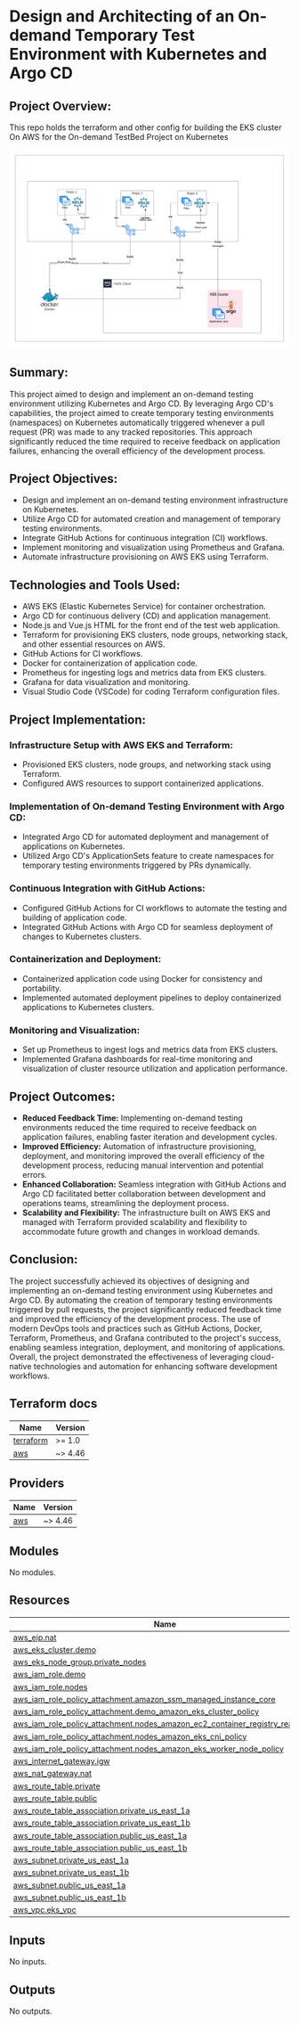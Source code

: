 # Design and Architecting of an On-demand Temporary Test Environment with Kubernetes and Argo CD

## Project Overview:

This repo holds the terraform and other config for building the EKS cluster On AWS for the On-demand TestBed Project on Kubernetes 

![Architecture-diagram](Pull-Req-Gen.png)

## Summary:

This project aimed to design and implement an on-demand testing environment utilizing Kubernetes and Argo CD. By leveraging Argo CD's capabilities, the project aimed to create temporary testing environments (namespaces) on Kubernetes automatically triggered whenever a pull request (PR) was made to any tracked repositories. This approach significantly reduced the time required to receive feedback on application failures, enhancing the overall efficiency of the development process.

## Project Objectives:

- Design and implement an on-demand testing environment infrastructure on Kubernetes.
- Utilize Argo CD for automated creation and management of temporary testing environments.
- Integrate GitHub Actions for continuous integration (CI) workflows.
- Implement monitoring and visualization using Prometheus and Grafana.
- Automate infrastructure provisioning on AWS EKS using Terraform.

## Technologies and Tools Used:

- AWS EKS (Elastic Kubernetes Service) for container orchestration.
- Argo CD for continuous delivery (CD) and application management.
- Node.js and Vue.js HTML for the front end of the test web application.
- Terraform for provisioning EKS clusters, node groups, networking stack, and other essential resources on AWS.
- GitHub Actions for CI workflows.
- Docker for containerization of application code.
- Prometheus for ingesting logs and metrics data from EKS clusters.
- Grafana for data visualization and monitoring.
- Visual Studio Code (VSCode) for coding Terraform configuration files.

## Project Implementation:

### Infrastructure Setup with AWS EKS and Terraform:

- Provisioned EKS clusters, node groups, and networking stack using Terraform.
- Configured AWS resources to support containerized applications.

### Implementation of On-demand Testing Environment with Argo CD:

- Integrated Argo CD for automated deployment and management of applications on Kubernetes.
- Utilized Argo CD's ApplicationSets feature to create namespaces for temporary testing environments triggered by PRs dynamically.

### Continuous Integration with GitHub Actions:

- Configured GitHub Actions for CI workflows to automate the testing and building of application code.
- Integrated GitHub Actions with Argo CD for seamless deployment of changes to Kubernetes clusters.

### Containerization and Deployment:

- Containerized application code using Docker for consistency and portability.
- Implemented automated deployment pipelines to deploy containerized applications to Kubernetes clusters.

### Monitoring and Visualization:

- Set up Prometheus to ingest logs and metrics data from EKS clusters.
- Implemented Grafana dashboards for real-time monitoring and visualization of cluster resource utilization and application performance.

## Project Outcomes:

- **Reduced Feedback Time:** Implementing on-demand testing environments reduced the time required to receive feedback on application failures, enabling faster iteration and development cycles.
- **Improved Efficiency:** Automation of infrastructure provisioning, deployment, and monitoring improved the overall efficiency of the development process, reducing manual intervention and potential errors.
- **Enhanced Collaboration:** Seamless integration with GitHub Actions and Argo CD facilitated better collaboration between development and operations teams, streamlining the deployment process.
- **Scalability and Flexibility:** The infrastructure built on AWS EKS and managed with Terraform provided scalability and flexibility to accommodate future growth and changes in workload demands.

## Conclusion:

The project successfully achieved its objectives of designing and implementing an on-demand testing environment using Kubernetes and Argo CD. By automating the creation of temporary testing environments triggered by pull requests, the project significantly reduced feedback time and improved the efficiency of the development process. The use of modern DevOps tools and practices such as GitHub Actions, Docker, Terraform, Prometheus, and Grafana contributed to the project's success, enabling seamless integration, deployment, and monitoring of applications. Overall, the project demonstrated the effectiveness of leveraging cloud-native technologies and automation for enhancing software development workflows.






<!-- BEGIN_TF_DOCS -->
## Terraform docs 

| Name | Version |
|------|---------|
| <a name="requirement_terraform"></a> [terraform](#requirement\_terraform) | >= 1.0 |
| <a name="requirement_aws"></a> [aws](#requirement\_aws) | ~> 4.46 |

## Providers

| Name | Version |
|------|---------|
| <a name="provider_aws"></a> [aws](#provider\_aws) | ~> 4.46 |

## Modules

No modules.

## Resources

| Name | Type |
|------|------|
| [aws_eip.nat](https://registry.terraform.io/providers/hashicorp/aws/latest/docs/resources/eip) | resource |
| [aws_eks_cluster.demo](https://registry.terraform.io/providers/hashicorp/aws/latest/docs/resources/eks_cluster) | resource |
| [aws_eks_node_group.private_nodes](https://registry.terraform.io/providers/hashicorp/aws/latest/docs/resources/eks_node_group) | resource |
| [aws_iam_role.demo](https://registry.terraform.io/providers/hashicorp/aws/latest/docs/resources/iam_role) | resource |
| [aws_iam_role.nodes](https://registry.terraform.io/providers/hashicorp/aws/latest/docs/resources/iam_role) | resource |
| [aws_iam_role_policy_attachment.amazon_ssm_managed_instance_core](https://registry.terraform.io/providers/hashicorp/aws/latest/docs/resources/iam_role_policy_attachment) | resource |
| [aws_iam_role_policy_attachment.demo_amazon_eks_cluster_policy](https://registry.terraform.io/providers/hashicorp/aws/latest/docs/resources/iam_role_policy_attachment) | resource |
| [aws_iam_role_policy_attachment.nodes_amazon_ec2_container_registry_read_only](https://registry.terraform.io/providers/hashicorp/aws/latest/docs/resources/iam_role_policy_attachment) | resource |
| [aws_iam_role_policy_attachment.nodes_amazon_eks_cni_policy](https://registry.terraform.io/providers/hashicorp/aws/latest/docs/resources/iam_role_policy_attachment) | resource |
| [aws_iam_role_policy_attachment.nodes_amazon_eks_worker_node_policy](https://registry.terraform.io/providers/hashicorp/aws/latest/docs/resources/iam_role_policy_attachment) | resource |
| [aws_internet_gateway.igw](https://registry.terraform.io/providers/hashicorp/aws/latest/docs/resources/internet_gateway) | resource |
| [aws_nat_gateway.nat](https://registry.terraform.io/providers/hashicorp/aws/latest/docs/resources/nat_gateway) | resource |
| [aws_route_table.private](https://registry.terraform.io/providers/hashicorp/aws/latest/docs/resources/route_table) | resource |
| [aws_route_table.public](https://registry.terraform.io/providers/hashicorp/aws/latest/docs/resources/route_table) | resource |
| [aws_route_table_association.private_us_east_1a](https://registry.terraform.io/providers/hashicorp/aws/latest/docs/resources/route_table_association) | resource |
| [aws_route_table_association.private_us_east_1b](https://registry.terraform.io/providers/hashicorp/aws/latest/docs/resources/route_table_association) | resource |
| [aws_route_table_association.public_us_east_1a](https://registry.terraform.io/providers/hashicorp/aws/latest/docs/resources/route_table_association) | resource |
| [aws_route_table_association.public_us_east_1b](https://registry.terraform.io/providers/hashicorp/aws/latest/docs/resources/route_table_association) | resource |
| [aws_subnet.private_us_east_1a](https://registry.terraform.io/providers/hashicorp/aws/latest/docs/resources/subnet) | resource |
| [aws_subnet.private_us_east_1b](https://registry.terraform.io/providers/hashicorp/aws/latest/docs/resources/subnet) | resource |
| [aws_subnet.public_us_east_1a](https://registry.terraform.io/providers/hashicorp/aws/latest/docs/resources/subnet) | resource |
| [aws_subnet.public_us_east_1b](https://registry.terraform.io/providers/hashicorp/aws/latest/docs/resources/subnet) | resource |
| [aws_vpc.eks_vpc](https://registry.terraform.io/providers/hashicorp/aws/latest/docs/resources/vpc) | resource |

## Inputs

No inputs.

## Outputs

No outputs.
<!-- END_TF_DOCS -->
